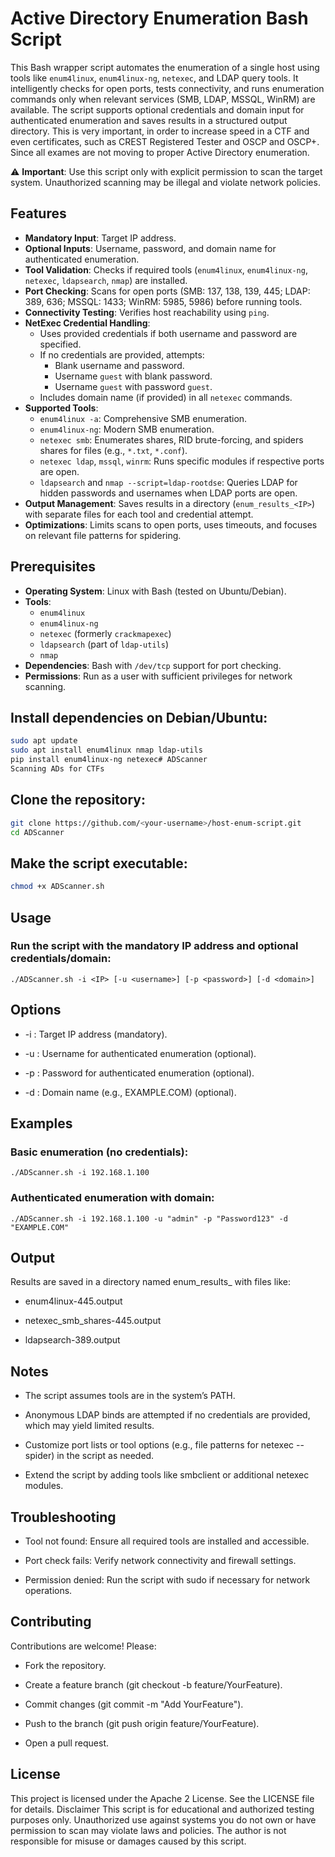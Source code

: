 # Active Directory Enumeration Bash Script

This Bash wrapper script automates the enumeration of a single host using tools like `enum4linux`, `enum4linux-ng`, `netexec`, and LDAP query tools. It intelligently checks for open ports, tests connectivity, and runs enumeration commands only when relevant services (SMB, LDAP, MSSQL, WinRM) are available. The script supports optional credentials and domain input for authenticated enumeration and saves results in a structured output directory. This is very important, in order to increase speed in a CTF and even certificates, such as CREST Registered Tester and OSCP and OSCP+. Since all exames are not moving to proper Active Directory enumeration.

⚠️ **Important**: Use this script only with explicit permission to scan the target system. Unauthorized scanning may be illegal and violate network policies.

## Features

- **Mandatory Input**: Target IP address.
- **Optional Inputs**: Username, password, and domain name for authenticated enumeration.
- **Tool Validation**: Checks if required tools (`enum4linux`, `enum4linux-ng`, `netexec`, `ldapsearch`, `nmap`) are installed.
- **Port Checking**: Scans for open ports (SMB: 137, 138, 139, 445; LDAP: 389, 636; MSSQL: 1433; WinRM: 5985, 5986) before running tools.
- **Connectivity Testing**: Verifies host reachability using `ping`.
- **NetExec Credential Handling**:
  - Uses provided credentials if both username and password are specified.
  - If no credentials are provided, attempts:
    - Blank username and password.
    - Username `guest` with blank password.
    - Username `guest` with password `guest`.
  - Includes domain name (if provided) in all `netexec` commands.
- **Supported Tools**:
  - `enum4linux -a`: Comprehensive SMB enumeration.
  - `enum4linux-ng`: Modern SMB enumeration.
  - `netexec smb`: Enumerates shares, RID brute-forcing, and spiders shares for files (e.g., `*.txt`, `*.conf`).
  - `netexec ldap`, `mssql`, `winrm`: Runs specific modules if respective ports are open.
  - `ldapsearch` and `nmap --script=ldap-rootdse`: Queries LDAP for hidden passwords and usernames when LDAP ports are open.
- **Output Management**: Saves results in a directory (`enum_results_<IP>`) with separate files for each tool and credential attempt.
- **Optimizations**: Limits scans to open ports, uses timeouts, and focuses on relevant file patterns for spidering.

## Prerequisites

- **Operating System**: Linux with Bash (tested on Ubuntu/Debian).
- **Tools**:
  - `enum4linux`
  - `enum4linux-ng`
  - `netexec` (formerly `crackmapexec`)
  - `ldapsearch` (part of `ldap-utils`)
  - `nmap`
- **Dependencies**: Bash with `/dev/tcp` support for port checking.
- **Permissions**: Run as a user with sufficient privileges for network scanning.

## Install dependencies on Debian/Ubuntu:
```bash
sudo apt update
sudo apt install enum4linux nmap ldap-utils
pip install enum4linux-ng netexec# ADScanner
Scanning ADs for CTFs
```
## Clone the repository:
```bash
git clone https://github.com/<your-username>/host-enum-script.git
cd ADScanner
```
## Make the script executable:
```bash
chmod +x ADScanner.sh
```
## Usage

### Run the script with the mandatory IP address and optional credentials/domain:

`./ADScanner.sh -i <IP> [-u <username>] [-p <password>] [-d <domain>]`

## Options

- -i <IP>: Target IP address (mandatory).

- -u <username>: Username for authenticated enumeration (optional).

- -p <password>: Password for authenticated enumeration (optional).

- -d <domain>: Domain name (e.g., EXAMPLE.COM) (optional).

## Examples

### Basic enumeration (no credentials):

`./ADScanner.sh -i 192.168.1.100`

### Authenticated enumeration with domain:

`./ADScanner.sh -i 192.168.1.100 -u "admin" -p "Password123" -d "EXAMPLE.COM"`

## Output

Results are saved in a directory named enum_results_<IP> with files like:

- enum4linux-445.output

- netexec_smb_shares-445.output

- ldapsearch-389.output

## Notes
- The script assumes tools are in the system’s PATH.

- Anonymous LDAP binds are attempted if no credentials are provided, which may yield limited results.

- Customize port lists or tool options (e.g., file patterns for netexec --spider) in the script as needed.

- Extend the script by adding tools like smbclient or additional netexec modules.

## Troubleshooting

- Tool not found: Ensure all required tools are installed and accessible.

- Port check fails: Verify network connectivity and firewall settings.

- Permission denied: Run the script with sudo if necessary for network operations.

## Contributing

Contributions are welcome! Please:

- Fork the repository.

- Create a feature branch (git checkout -b feature/YourFeature).

- Commit changes (git commit -m "Add YourFeature").

- Push to the branch (git push origin feature/YourFeature).

- Open a pull request.

## License
This project is licensed under the Apache 2 License. See the LICENSE file for details.
Disclaimer
This script is for educational and authorized testing purposes only. Unauthorized use against systems you do not own or have permission to scan may violate laws and policies. The author is not responsible for misuse or damages caused by this script.


